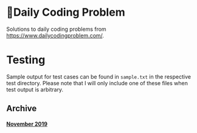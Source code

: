 # 📅Daily Coding Problem

 Solutions to daily coding problems from https://www.dailycodingproblem.com/.

# Testing

Sample output for test cases can be found in `sample.txt` in the respective test directory. Please note that I will only include one of these files when test output is arbitrary.

## Archive
#### [November 2019](./2019/November)
